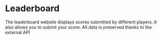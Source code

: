 # Leaderboard
The leaderboard website displays scores submitted by different players. It also allows you to submit your score. All data is preserved thanks to the external API
